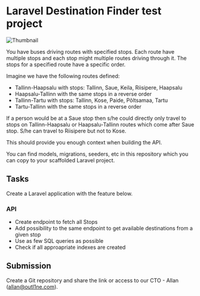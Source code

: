 # Laravel Destination Finder test project

![Thumbnail](https://repository-images.githubusercontent.com/590404206/f7017d0c-1741-4e05-b805-7123dd47be40)

You have buses driving routes with specified stops. Each route have multiple stops and each stop might multiple routes driving through it. The stops for a specified route have a specific order.

Imagine we have the following routes defined:

- Tallinn-Haapsalu with stops: Tallinn, Saue, Keila, Riisipere, Haapsalu
- Haapsalu-Tallinn with the same stops in a reverse order
- Tallinn-Tartu with stops: Tallinn, Kose, Paide, Põltsamaa, Tartu
- Tartu-Tallinn with the same stops in a reverse order

If a person would be at a Saue stop then s/he could directly only travel to stops on Tallinn-Haapsalu or Haapsalu-Tallinn routes which come after Saue stop. S/he can travel to Riisipere but not to Kose.

This should provide you enough context when building the API.

You can find models, migrations, seeders, etc in this repository which you can copy to your scaffolded Laravel project.

## Tasks

Create a Laravel application with the feature below.

### API

- Create endpoint to fetch all Stops
- Add possibility to the same endpoint to get available destinations from a given stop
- Use as few SQL queries as possible
- Check if all approapriate indexes are created

## Submission

Create a Git repository and share the link or access to our CTO - Allan (allan@outl1ne.com).